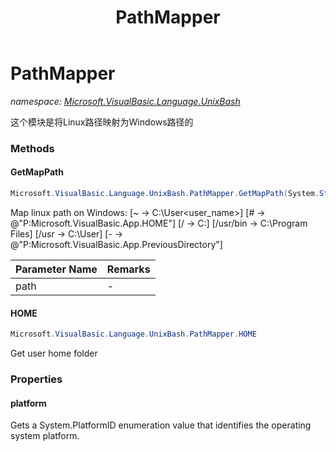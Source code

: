 ﻿---
title: PathMapper
---

# PathMapper
_namespace: [Microsoft.VisualBasic.Language.UnixBash](N-Microsoft.VisualBasic.Language.UnixBash.html)_

这个模块是将Linux路径映射为Windows路径的

### Methods

#### GetMapPath
```csharp
Microsoft.VisualBasic.Language.UnixBash.PathMapper.GetMapPath(System.String)
```
Map linux path on Windows:
 [~ -> C:\User\<user_name>]
 [# -> @"P:Microsoft.VisualBasic.App.HOME"]
 [/ -> C:\]
 [/usr/bin -> C:\Program Files\]
 [/usr -> C:\User\]
 [- -> @"P:Microsoft.VisualBasic.App.PreviousDirectory"]

|Parameter Name|Remarks|
|--------------|-------|
|path|-|


#### HOME
```csharp
Microsoft.VisualBasic.Language.UnixBash.PathMapper.HOME
```
Get user home folder



### Properties

#### platform
Gets a System.PlatformID enumeration value that identifies the operating system
 platform.

